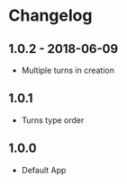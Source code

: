 # Changelog

## 1.0.2 - 2018-06-09

- Multiple turns in creation

## 1.0.1

- Turns type order


## 1.0.0

- Default App
